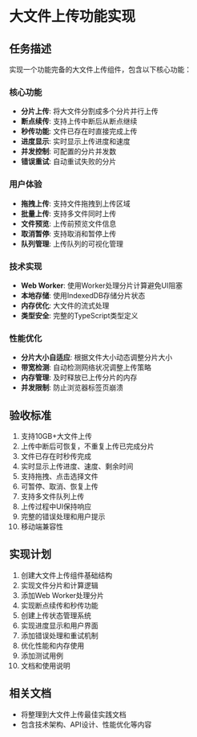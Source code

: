 # 大文件上传功能实现

## 任务描述

实现一个功能完备的大文件上传组件，包含以下核心功能：

### 核心功能
- **分片上传**: 将大文件分割成多个分片并行上传
- **断点续传**: 支持上传中断后从断点继续
- **秒传功能**: 文件已存在时直接完成上传
- **进度显示**: 实时显示上传进度和速度
- **并发控制**: 可配置的分片并发数
- **错误重试**: 自动重试失败的分片

### 用户体验
- **拖拽上传**: 支持文件拖拽到上传区域
- **批量上传**: 支持多文件同时上传
- **文件预览**: 上传前预览文件信息
- **取消暂停**: 支持取消和暂停上传
- **队列管理**: 上传队列的可视化管理

### 技术实现
- **Web Worker**: 使用Worker处理分片计算避免UI阻塞
- **本地存储**: 使用IndexedDB存储分片状态
- **内存优化**: 大文件的流式处理
- **类型安全**: 完整的TypeScript类型定义

### 性能优化
- **分片大小自适应**: 根据文件大小动态调整分片大小
- **带宽检测**: 自动检测网络状况调整上传策略
- **内存管理**: 及时释放已上传分片的内存
- **并发限制**: 防止浏览器标签页崩溃

## 验收标准

1. 支持10GB+大文件上传
2. 上传中断后可恢复，不重复上传已完成分片
3. 文件已存在时秒传完成
4. 实时显示上传进度、速度、剩余时间
5. 支持拖拽、点击选择文件
6. 可暂停、取消、恢复上传
7. 支持多文件队列上传
8. 上传过程中UI保持响应
9. 完整的错误处理和用户提示
10. 移动端兼容性

## 实现计划

1. 创建大文件上传组件基础结构
2. 实现文件分片和计算逻辑
3. 添加Web Worker处理分片
4. 实现断点续传和秒传功能
5. 创建上传状态管理系统
6. 实现进度显示和用户界面
7. 添加错误处理和重试机制
8. 优化性能和内存使用
9. 添加测试用例
10. 文档和使用说明

## 相关文档

- 将整理到大文件上传最佳实践文档
- 包含技术架构、API设计、性能优化等内容